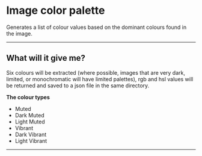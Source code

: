 # Image color palette

Generates a list of colour values based on the dominant colours found in the image.

---

## What will it give me?

Six colours will be extracted (where possible, images that are very dark, limited, or monochromatic will have limited palettes), rgb and hsl values will be returned and saved to a  json file in the same directory.

**The colour types**
  - Muted
  - Dark Muted
  - Light Muted
  - Vibrant
  - Dark Vibrant
  - Light Vibrant

---
